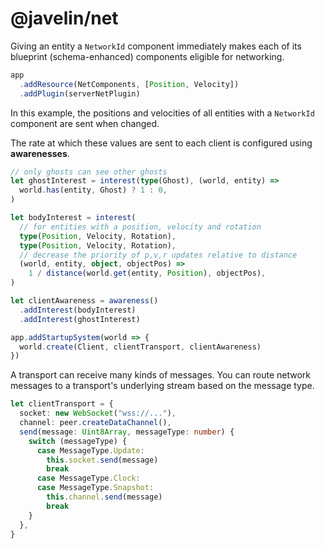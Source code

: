 # @javelin/net

Giving an entity a `NetworkId` component immediately makes each of its blueprint (schema-enhanced) components eligible for networking.

```ts
app
  .addResource(NetComponents, [Position, Velocity])
  .addPlugin(serverNetPlugin)
```

In this example, the positions and velocities of all entities with a `NetworkId` component are sent when changed.

The rate at which these values are sent to each client is configured using **awarenesses**.

```ts
// only ghosts can see other ghosts
let ghostInterest = interest(type(Ghost), (world, entity) =>
  world.has(entity, Ghost) ? 1 : 0,
)

let bodyInterest = interest(
  // for entities with a position, velocity and rotation
  type(Position, Velocity, Rotation),
  type(Position, Velocity, Rotation),
  // decrease the priority of p,v,r updates relative to distance
  (world, entity, object, objectPos) =>
    1 / distance(world.get(entity, Position), objectPos),
)

let clientAwareness = awareness()
  .addInterest(bodyInterest)
  .addInterest(ghostInterest)

app.addStartupSystem(world => {
  world.create(Client, clientTransport, clientAwareness)
})
```

A transport can receive many kinds of messages. You can route network messages to a transport's underlying stream based on the message type.

```ts
let clientTransport = {
  socket: new WebSocket("wss://..."),
  channel: peer.createDataChannel(),
  send(message: Uint8Array, messageType: number) {
    switch (messageType) {
      case MessageType.Update:
        this.socket.send(message)
        break
      case MessageType.Clock:
      case MessageType.Snapshot:
        this.channel.send(message)
        break
    }
  },
}
```
